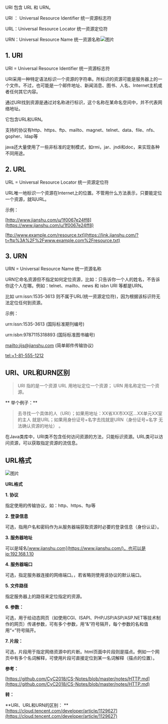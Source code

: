 URI 包含 URL 和 URN。




URI ： Universal Resource Identifier 统一资源标志符

URL：Universal Resource Locator   统一资源定位符

URN：Universal Resource Name     统一资源名称![图片](https://uploader.shimo.im/f/PK57PNogzdkAsBao.png!thumbnail)



## 1. URI
URI = Universal Resource Identifier 统一资源标志符

URI采用一种特定语法标识一个资源的字符串。所标识的资源可能是服务器上的一个文件。不过，也可能是一个邮件地址、新闻消息、图书、人名、Internet主机或者任何其它内容。

通过URI找到资源是通过对名称进行标识，这个名称在某命名空间中，并不代表网络地址。

它包含URL和URN。

 支持的协议有http、https、ftp、mailto、magnet、telnet、data、file、nfs、gopher、ldap等

java还大量使用了一些非标准的定制模式，如rmi，jar、jndi和doc，来实现各种不同用途。

## 2. URL
URL = Universal Resource Locator 统一资源定位符

URL唯一地标识一个资源在Internet上的位置。不管用什么方法表示，只要能定位一个资源，就叫URL。

示例：

 [http://www.jianshu.com/u/1f0067e24ff8](https://www.jianshu.com/u/1f0067e24ff8)

 [ftp://www.example.com/resource.txt](https://link.jianshu.com/?t=ftp%3A%2F%2Fwww.example.com%2Fresource.txt)

> 
## 3. URN
URN = Universal Resource Name 统一资源名称

URN它命名资源但不指定如何定位资源，比如：只告诉你一个人的姓名，不告诉你这个人在哪。例如：telnet、mailto、news 和 isbn URI 等都是URN。

比如 urn:issn:1535-3613 则不属于URL(统一资源定位符)，因为根据该标识符无法定位任何到资源。

示例：

 urn:issn:1535-3613   (国际标准期刊编号)

 urn:isbn:9787115318893   (国际标准图书编号)

 [mailto:jijs@jianshu.com](https://link.jianshu.com/?t=mailto%3Ajijs%40jianshu.com)   (简单邮件传输协议)

 [tel:+1-81-555-1212](tel:+1-81-555-1212)

> 
## URI、URL和URN区别
>URI 指的是一个资源
>URL 用地址定位一个资源；
>URN 用名称定位一个资源。

** 举个例子：**

> 去寻找一个具体的人（URI）；如果用地址：XX省XX市XX区...XX单元XX室的主人 就是URL；如果用身份证号+名字去找就是URN（身份证号+名字  无法确认资源的地址） 。

在Java类库中，URI类不包含任何访问资源的方法，只能标识资源。URL类可以访问资源，可以获取指定资源的流信息。

## URL格式
![图片](https://uploader.shimo.im/f/793AtIChGfgRwmfX.png!thumbnail)

**URL格式**

**1. 协议**

指定使用的传输协议，如：http、https、ftp等

**2. 登录信息**

可选，指用户名和密码作为从服务器端获取资源时必要的登录信息（身份认证）。

**3. 服务器地址**

可以是域名[www.jianshu.com](https://www.jianshu.com/)，也可以是ip:192.168.1.10

**4. 服务器端口**

可选，指定服务器连接的网络端口。，若省略则使用该协议的默认端口。

**5. 文件路径**

指定服务器上的路径来定位指定的资源。

**6. 参数：**

可选，用于给动态网页（如使用CGI、ISAPI、PHP/JSP/ASP/ASP.NET等技术制作的网页）传递参数，可有多个参数，用“&”符号隔开，每个参数的名和值用“=”符号隔开。

**7. 片段：**

可选，片段用于指定网络资源中的片断。html页面中片段则是描点。例如一个网页中有多个名词解释，可使用片段可直接定位到某一名词解释（描点的位置）。


**参考：**

[https://github.com/CyC2018/CS-Notes/blob/master/notes/HTTP.md](https://github.com/CyC2018/CS-Notes/blob/master/notes/HTTP.md)

**转：**

**URI、URL和URN的区别： **[https://cloud.tencent.com/developer/article/1129627](https://cloud.tencent.com/developer/article/1129627)

